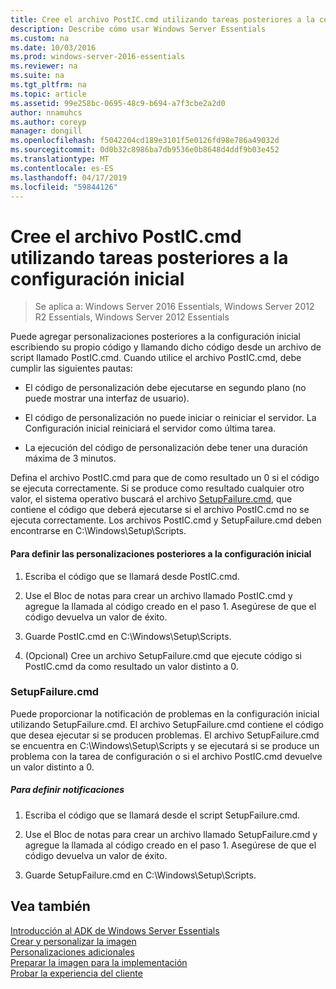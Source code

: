 ```yaml
---
title: Cree el archivo PostIC.cmd utilizando tareas posteriores a la configuración inicial
description: Describe cómo usar Windows Server Essentials
ms.custom: na
ms.date: 10/03/2016
ms.prod: windows-server-2016-essentials
ms.reviewer: na
ms.suite: na
ms.tgt_pltfrm: na
ms.topic: article
ms.assetid: 99e258bc-0695-48c9-b694-a7f3cbe2a2d0
author: nnamuhcs
ms.author: coreyp
manager: dongill
ms.openlocfilehash: f5042204cd189e3101f5e0126fd98e786a49032d
ms.sourcegitcommit: 0d0b32c8986ba7db9536e0b8648d4ddf9b03e452
ms.translationtype: MT
ms.contentlocale: es-ES
ms.lasthandoff: 04/17/2019
ms.locfileid: "59844126"
---
```

# <a name="create-the-posticcmd-file-for-running-post-initial-configuration-tasks"></a>Cree el archivo PostIC.cmd utilizando tareas posteriores a la configuración inicial

>Se aplica a: Windows Server 2016 Essentials, Windows Server 2012 R2 Essentials, Windows Server 2012 Essentials

Puede agregar personalizaciones posteriores a la configuración inicial escribiendo su propio código y llamando dicho código desde un archivo de script llamado PostIC.cmd. Cuando utilice el archivo PostIC.cmd, debe cumplir las siguientes pautas:  
  
-   El código de personalización debe ejecutarse en segundo plano (no puede mostrar una interfaz de usuario).  
  
-   El código de personalización no puede iniciar o reiniciar el servidor. La Configuración inicial reiniciará el servidor como última tarea.  
  
-   La ejecución del código de personalización debe tener una duración máxima de 3 minutos.  
  
 Defina el archivo PostIC.cmd para que de como resultado un 0 si el código se ejecuta correctamente. Si se produce como resultado cualquier otro valor, el sistema operativo buscará el archivo [SetupFailure.cmd](Create-the-PostIC.cmd-File-for-Running-Post-Initial-Configuration-Tasks.md#BKMK_SetupFailure), que contiene el código que deberá ejecutarse si el archivo PostIC.cmd no se ejecuta correctamente. Los archivos PostIC.cmd y SetupFailure.cmd deben encontrarse en C:\Windows\Setup\Scripts.  
  
#### <a name="to-define-post-initial-configuration-customizations"></a>Para definir las personalizaciones posteriores a la configuración inicial  
  
1.  Escriba el código que se llamará desde PostIC.cmd.  
  
2.  Use el Bloc de notas para crear un archivo llamado PostIC.cmd y agregue la llamada al código creado en el paso 1. Asegúrese de que el código devuelva un valor de éxito.  
  
3.  Guarde PostIC.cmd en C:\Windows\Setup\Scripts.  
  
4.  (Opcional) Cree un archivo SetupFailure.cmd que ejecute código si PostIC.cmd da como resultado un valor distinto a 0.  
  
###  <a name="BKMK_SetupFailure"></a> SetupFailure.cmd  
 Puede proporcionar la notificación de problemas en la configuración inicial utilizando SetupFailure.cmd. El archivo SetupFailure.cmd contiene el código que desea ejecutar si se producen problemas. El archivo SetupFailure.cmd se encuentra en C:\Windows\Setup\Scripts y se ejecutará si se produce un problema con la tarea de configuración o si el archivo PostIC.cmd devuelve un valor distinto a 0.  
  
##### <a name="to-define-notifications"></a>Para definir notificaciones  
  
1.  Escriba el código que se llamará desde el script SetupFailure.cmd.  
  
2.  Use el Bloc de notas para crear un archivo llamado SetupFailure.cmd y agregue la llamada al código creado en el paso 1. Asegúrese de que el código devuelva un valor de éxito.  
  
3.  Guarde SetupFailure.cmd en C:\Windows\Setup\Scripts.  
  
## <a name="see-also"></a>Vea también  
 [Introducción al ADK de Windows Server Essentials](Getting-Started-with-the-Windows-Server-Essentials-ADK.md)   
 [Crear y personalizar la imagen](Creating-and-Customizing-the-Image.md)   
 [Personalizaciones adicionales](Additional-Customizations.md)   
 [Preparar la imagen para la implementación](Preparing-the-Image-for-Deployment.md)   
 [Probar la experiencia del cliente](Testing-the-Customer-Experience.md)